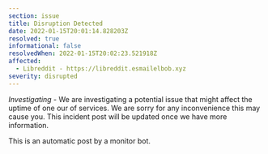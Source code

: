 ```yaml
---
section: issue
title: Disruption Detected
date: 2022-01-15T20:01:14.828203Z
resolved: true
informational: false
resolvedWhen: 2022-01-15T20:02:23.521918Z
affected:
  - Libreddit - https://libreddit.esmailelbob.xyz
severity: disrupted
---
```

*Investigating* - We are investigating a potential issue that might affect the uptime of one our of services. We are sorry for any inconvenience this may cause you. This incident post will be updated once we have more information.

This is an automatic post by a monitor bot.
        